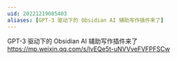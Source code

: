 ```yaml
---
uid: 20221219085403
aliases: [GPT-3 驱动下的 Obsidian AI 辅助写作插件来了]
---
```

GPT-3 驱动下的 Obsidian AI 辅助写作插件来了
https://mp.weixin.qq.com/s/lvEQe5t-uNVVveFVFPFSCw